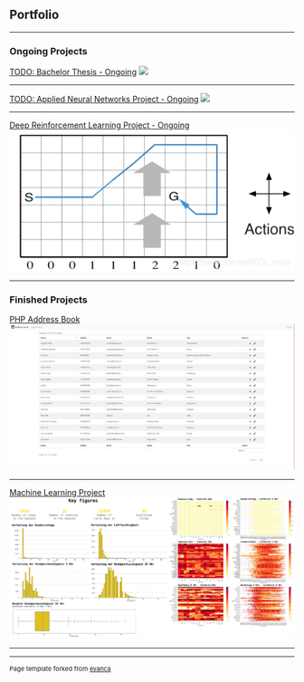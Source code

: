 ## Portfolio

---

### Ongoing Projects

[TODO: Bachelor Thesis - Ongoing](/pdf/sample_presentation.pdf)
<img src="images/dummy_thumbnail.jpg?raw=true"/>

---
[TODO: Applied Neural Networks Project - Ongoing](http://example.com/)
<img src="images/dummy_thumbnail.jpg?raw=true"/>

---
[Deep Reinforcement Learning Project - Ongoing](https://alkolhar.github.io/M_DRL/)
<img src="images/windy_gridworld.png?raw=true"/>

---

### Finished Projects

[PHP Address Book](https://alkolhar.github.io/M_Web/)
<img src="images/php-addressbook.png?raw=true"/>

---
[Machine Learning Project](/notebooks/ml-project/rain-in-australia.html)
<img src="images/ml-projekt.png?raw=true"/>

--- 
<!--
### Other Projects

- [Project 1 Title](http://example.com/)
- [Project 2 Title](http://example.com/)
- [Project 3 Title](http://example.com/)
- [Project 4 Title](http://example.com/)
- [Project 5 Title](http://example.com/)

---
-->



---
<p style="font-size:11px">Page template forked from <a href="https://github.com/evanca/quick-portfolio">evanca</a></p>
<!-- Remove above link if you don't want to attibute -->
